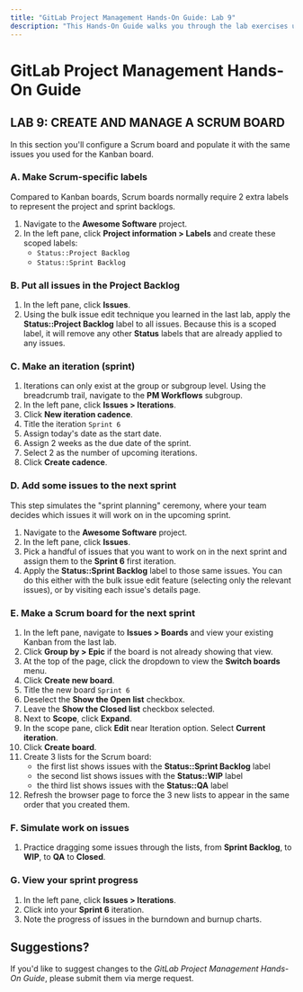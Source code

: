 ```yaml
---
title: "GitLab Project Management Hands-On Guide: Lab 9"
description: "This Hands-On Guide walks you through the lab exercises used in the GitLab Project Management course."
---
```


# GitLab Project Management Hands-On Guide


## LAB 9: CREATE AND MANAGE A SCRUM BOARD

In this section you'll configure a Scrum board and populate it with the same issues you used for the Kanban board.

### A. Make Scrum-specific labels

Compared to Kanban boards, Scrum boards normally require 2 extra labels to represent the project and sprint backlogs.

1. Navigate to the **Awesome Software** project.
1. In the left pane, click **Project information > Labels** and create these scoped labels:
   - `Status::Project Backlog`
   - `Status::Sprint Backlog`

### B. Put all issues in the Project Backlog

1. In the left pane, click **Issues**.
1. Using the bulk issue edit technique you learned in the last lab, apply the **Status::Project Backlog** label to all issues. Because this is a scoped label, it will remove any other **Status** labels that are already applied to any issues.

### C. Make an iteration (sprint)

1. Iterations can only exist at the group or subgroup level. Using the breadcrumb trail, navigate to the **PM Workflows** subgroup.
1. In the left pane, click **Issues > Iterations**.
1. Click **New iteration cadence**.
1. Title the iteration `Sprint 6`
1. Assign today's date as the start date.
1. Assign 2 weeks as the due date of the sprint.
1. Select 2 as the number of upcoming iterations.
1. Click **Create cadence**.

### D. Add some issues to the next sprint

This step simulates the "sprint planning" ceremony, where your team decides which issues it will work on in the upcoming sprint.

1. Navigate to the **Awesome Software** project.
1. In the left pane, click **Issues**.
1. Pick a handful of issues that you want to work on in the next sprint and assign them to the **Sprint 6** first iteration.
1. Apply the **Status::Sprint Backlog** label to those same issues. You can do this either with the bulk issue edit feature (selecting only the relevant issues), or by visiting each issue's details page.

### E. Make a Scrum board for the next sprint

1. In the left pane, navigate to **Issues > Boards** and view your existing Kanban from the last lab.
1. Click **Group by > Epic** if the board is not already showing that view.
1. At the top of the page, click the dropdown to view the **Switch boards** menu.
1. Click **Create new board**.
1. Title the new board `Sprint 6`
1. Deselect the **Show the Open list** checkbox.
1. Leave the **Show the Closed list** checkbox selected.
1. Next to **Scope**, click **Expand**.
1. In the scope pane, click **Edit** near Iteration option. Select **Current iteration**.
1. Click **Create board**.
1. Create 3 lists for the Scrum board:
   - the first list shows issues with the **Status::Sprint Backlog** label
   - the second list shows issues with the **Status::WIP** label
   - the third list shows issues with the **Status::QA** label
1. Refresh the browser page to force the 3 new lists to appear in the same order that you created them.

### F. Simulate work on issues

1. Practice dragging some issues through the lists, from **Sprint Backlog**, to **WIP**, to **QA** to **Closed**.

### G. View your sprint progress

1. In the left pane, click **Issues > Iterations**.
1. Click into your **Sprint 6** iteration.
1. Note the progress of issues in the burndown and burnup charts.


## Suggestions?

If you'd like to suggest changes to the *GitLab Project Management Hands-On Guide*, please submit them via merge request.
